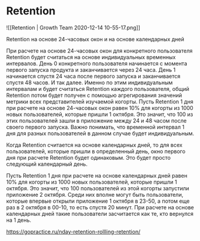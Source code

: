 # Retention
![[Retention | Growth Team 2020-12-14 10-55-17.png]]

Retention на основе 24-часовых окон и на основе календарных дней

При расчете на основе 24-часовых окон для конкретного пользователя Retention будет считаться на основе индивидуальных временных интервалов. День 0 конкретного пользователя начинается с момента первого запуска продукта и заканчивается через 24 часа. День 1 начинается спустя 24 часа после первого запуска и заканчивается спустя 48 часов. И так далее. Именно по этим индивидуальным интервалам и будет считаться Retention каждого пользователя, общий Retention потом будет получен с помощью агрегирования значений метрики всех представителей изучаемой когорты.
Пусть Retention 1 дня при расчете на основе 24-часовых окон равен 10% для когорты из 1000 новых пользователей, которые пришли 1 октября. Это значит, что 100 из этих пользователей зашли в приложение между 24 и 48 часом после своего первого запуска. Важно понимать, что временной интервал 1 дня для разных пользователей в данном случае будет индивидуальным.

Когда Retention считается на основе календарных дней, то для всех пользователей, которые пришли в определенный день, окно первого дня при расчете Retention будет одинаковым. Это будет просто следующий календарный день.

Пусть Retention 1 дня при расчете на основе календарных дней равен 10% для когорты из 1000 новых пользователей, которые пришли 1 октября. Это значит, что 100 пользователей из этой когорты запустили приложение 2 октября. Среди них вполне могут быть пользователи, которые впервые открыли приложение 1 октября в 23-50, а потом еще раз в 2 октября в 00-10, то есть спустя 20 минут. При расчете на основе календарных дней такие пользователи засчитается как те, кто вернулся на 1 день.


https://gopractice.ru/nday-retention-rollling-retention/
